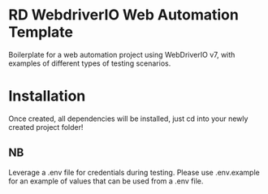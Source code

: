 # RD WebdriverIO Web Automation Template

Boilerplate for a web automation project using WebDriverIO v7, with examples of
different types of testing scenarios.

# Installation

Once created, all dependencies will be installed, just cd into your newly
created project folder!

## NB

Leverage a .env file for credentials during testing. Please use .env.example for
an example of values that can be used from a .env file.
